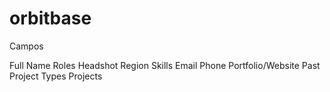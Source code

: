 # orbitbase

Campos

Full Name
Roles
Headshot
Region
Skills
Email
Phone
Portfolio/Website
Past Project Types
Projects
